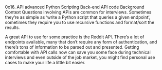 0x16. API advanced
Python
Scripting
Back-end
API
code
Background Context
Questions involving APIs are common for interviews. 
Sometimes they’re as simple as ‘write a Python script that queries a given endpoint’, 
sometimes they require you to use recursive functions and format/sort the results.

A great API to use for some practice is the Reddit API. 
There’s a lot of endpoints available, many that don’t require any form of authentication, 
and there’s tons of information to be parsed out and presented. 
Getting comfortable with API calls now can save you some face during technical 
interviews and even outside of the job market, 
you might find personal use cases to make your life a little bit easier.